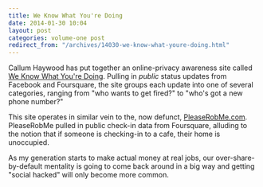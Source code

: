 ```yaml
---
title: We Know What You're Doing
date: 2014-01-30 10:04
layout: post
categories: volume-one post
redirect_from: "/archives/14030-we-know-what-youre-doing.html"
---
```



Callum Haywood has put together an online-privacy awareness site called [We Know What You're Doing](http://www.weknowwhatyouredoing.com/). Pulling in _public_ status updates from Facebook and Foursquare, the site groups each update into one of several categories, ranging from "who wants to get fired?" to "who's got a new phone number?" 

This site operates in similar vein to the, now defunct, [PleaseRobMe.com](http://pleaserobme.com/). PleaseRobMe pulled in public check-in data from Foursquare, alluding to the notion that if someone is checking-in to a cafe, their home is unoccupied. 

As my generation starts to make actual money at real jobs, our over-share-by-default mentality is going to come back around in a big way and getting "social hacked" will only become more common. 
